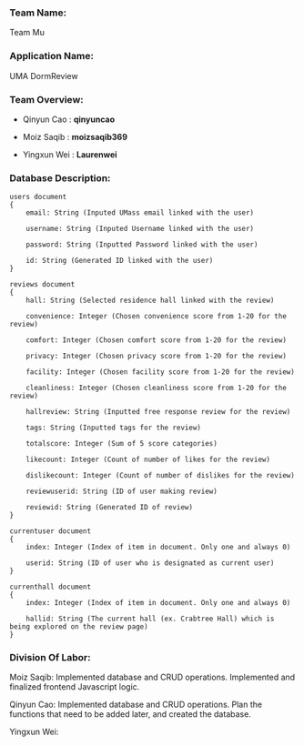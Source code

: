 ### **Team Name**: 
Team Mu

### **Application Name**: 
UMA DormReview

### **Team Overview**:
- Qinyun Cao : **qinyuncao**

- Moiz Saqib : **moizsaqib369**

- Yingxun Wei : **Laurenwei**

### **Database Description**:
    users document
    {
        email: String (Inputed UMass email linked with the user)
  
        username: String (Inputed Username linked with the user)
  
        password: String (Inputted Password linked with the user)
  
        id: String (Generated ID linked with the user)
    }

    reviews document
    {
        hall: String (Selected residence hall linked with the review)
        
        convenience: Integer (Chosen convenience score from 1-20 for the review)
        
        comfort: Integer (Chosen comfort score from 1-20 for the review)
        
        privacy: Integer (Chosen privacy score from 1-20 for the review)
        
        facility: Integer (Chosen facility score from 1-20 for the review)
        
        cleanliness: Integer (Chosen cleanliness score from 1-20 for the review)
        
        hallreview: String (Inputted free response review for the review)
        
        tags: String (Inputted tags for the review)
        
        totalscore: Integer (Sum of 5 score categories)
        
        likecount: Integer (Count of number of likes for the review)
        
        dislikecount: Integer (Count of number of dislikes for the review)
        
        reviewuserid: String (ID of user making review)
        
        reviewid: String (Generated ID of review)
    }

    currentuser document
    {
        index: Integer (Index of item in document. Only one and always 0)
        
        userid: String (ID of user who is designated as current user)
    }

    currenthall document
    {
        index: Integer (Index of item in document. Only one and always 0)
        
        hallid: String (The current hall (ex. Crabtree Hall) which is being explored on the review page)
    }
    
### **Division Of Labor**:
Moiz Saqib: Implemented database and CRUD operations. Implemented and finalized frontend Javascript logic.

Qinyun Cao: Implemented database and CRUD operations. Plan the functions that need to be added later, and created the database.

Yingxun Wei: 
